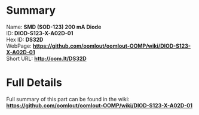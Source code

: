 
Summary
=================
  
Name: __SMD (SOD-123) 200 mA Diode__    
ID: __DIOD-S123-X-A02D-01__   
Hex ID: __DS32D__   
WebPage: __https://github.com/oomlout/oomlout-OOMP/wiki/DIOD-S123-X-A02D-01__   
Short URL: __http://oom.lt/DS32D__   

Full Details
==========================
Full summary of this part can be found in the wiki:   
__https://github.com/oomlout/oomlout-OOMP/wiki/DIOD-S123-X-A02D-01__    

